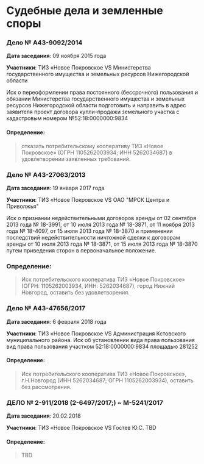# Судебные дела и земленные споры

### Дело № А43-9092/2014

[](http://kad.arbitr.ru/Card/54a2618f-b288-44c2-a4e0-43fc6fb4b864)

**Дата заседания**: 09 ноября 2015 года

**Участники**: ТИЗ «Новое Покровское VS Министерства государственного имущества и земельных ресурсов Нижегородской
области

Иск о переоформлении права постоянного (бессрочного) пользования и обязании Министерства государственного
имущества и земельных ресурсов Нижегородской области подготовить и направить в адрес
заявителя проект договора купли-продажи земельного участка с кадастровым номером №52:18:0000000:9834

#### Определение: 
> отказать потребительскому кооперативу ТИЗ «Новое Покровское» (ОГРН 1105262003934; ИНН 5262034687) в удовлетворении заявленных требований.


### Дело № А43-27063/2013
[](http://kad.arbitr.ru/Card/6ee1bb79-b871-45d1-aaf7-9cba15a3bea0)
**Дата заседания**: 19 января 2017 года

**Участники**: ТИЗ «Новое Покровское VS ОАО "МРСК Центра и Приволжья"

Иск о признании недействительными договоров аренды
от 02 сентября 2013 года № 18-3991, от 10 июля 2013 года № 18-3871, от 11 ноября 2013 года №
18-4097, от 15 июля 2013 года № 18-3870 и применении последствий недействительности
ничтожной сделки к договорам аренды от 10 июля 2013 года № 18-3871, от 15 июля 2013 года №
18-3870 путем приведения сторон в первоначальное положение.

### Определение:
> Иск потребительского кооператива ТИЗ «Новое Покровское» (ОГРН: 1105262003934, ИНН:
5262034687), город Нижний Новгород, оставить без удовлетворения.


### Дело № А43-47656/2017

[](http://kad.arbitr.ru/Card/adfead24-2186-4ad9-946d-2dd11e34f2f1)

**Дата заседания**: 6 февраля 2018 года

**Участники**: ТИЗ «Новое Покровское VS Администрация Кстовского муниципального района.
Иск об установлении вида права пользования вид права пользования участком 52:18:0000000:9834 площадью 281252

#### Определение: 
> Иск потребительского кооператива ТИЗ «Новое Покровское», г.Н.Новгород (ИНН 5262034687; ОГРН 1105262003934), оставить без рассмотрения.


### ДЕЛО № 2-911/2018 (2-6497/2017;) ~ М-5241/2017

[](https://sovetsky--nnov.sudrf.ru/modules.php?name=sud_delo&srv_num=1&name_op=case&case_id=293881640&result=1&delo_id=1540005&new=)

**Дата заседания**: 20.02.2018

**Участники**: ТИЗ «Новое Покровское VS Гостев Ю.С.
TBD

#### Определение: 
> TBD


